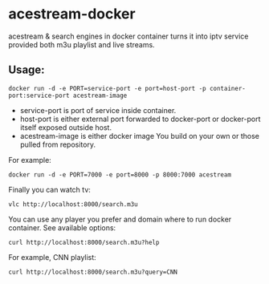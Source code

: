 # acestream-docker

acestream & search engines in docker container turns it into iptv service provided both m3u playlist and live streams.

## Usage:

```
docker run -d -e PORT=service-port -e port=host-port -p container-port:service-port acestream-image
```

- service-port is port of service inside container.
- host-port is either external port forwarded to docker-port or docker-port itself exposed outside host.
- acestream-image is either docker image You build on your own or those pulled from repository.


For example:

```
docker run -d -e PORT=7000 -e port=8000 -p 8000:7000 acestream
```

Finally you can watch tv:

```
vlc http://localhost:8000/search.m3u
```

You can use any player you prefer and  domain where to run docker container.
See available options:

```
curl http://localhost:8000/search.m3u?help
```
For example, CNN playlist:

```
curl http://localhost:8000/search.m3u?query=CNN
```

